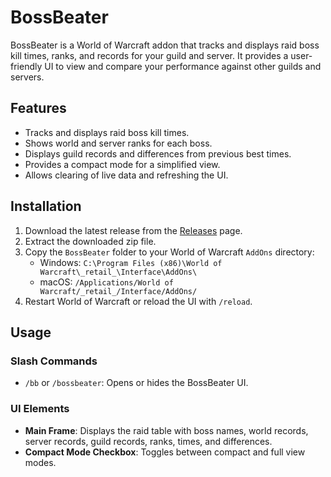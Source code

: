 # BossBeater

BossBeater is a World of Warcraft addon that tracks and displays raid boss kill times, ranks, and records for your guild and server. It provides a user-friendly UI to view and compare your performance against other guilds and servers.

## Features

- Tracks and displays raid boss kill times.
- Shows world and server ranks for each boss.
- Displays guild records and differences from previous best times.
- Provides a compact mode for a simplified view.
- Allows clearing of live data and refreshing the UI.

## Installation

1. Download the latest release from the [Releases](https://github.com/yourusername/BossBeater/releases) page.
2. Extract the downloaded zip file.
3. Copy the `BossBeater` folder to your World of Warcraft `AddOns` directory:
   - Windows: `C:\Program Files (x86)\World of Warcraft\_retail_\Interface\AddOns\`
   - macOS: `/Applications/World of Warcraft/_retail_/Interface/AddOns/`
4. Restart World of Warcraft or reload the UI with `/reload`.

## Usage

### Slash Commands

- `/bb` or `/bossbeater`: Opens or hides the BossBeater UI.

### UI Elements

- **Main Frame**: Displays the raid table with boss names, world records, server records, guild records, ranks, times, and differences.
- **Compact Mode Checkbox**: Toggles between compact and full view modes.
